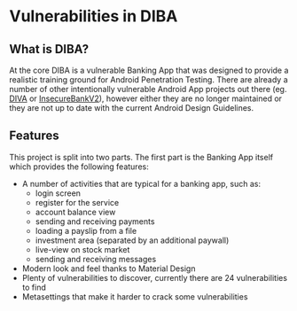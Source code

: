 # Vulnerabilities in DIBA
## What is DIBA?
At the core DIBA is a vulnerable Banking App that was designed to provide a realistic training ground for Android Penetration Testing.
There are already a number of other intentionally vulnerable Android App projects out there (eg. [DIVA](https://github.com/payatu/diva-android) or [InsecureBankV2](https://github.com/dineshshetty/Android-InsecureBankv2)), however either they are no longer maintained or they are not up to date with the current Android Design Guidelines.

## Features
This project is split into two parts. The first part is the Banking App itself which provides the following features:
+ A number of activities that are typical for a banking app, such as:
	+ login screen
	+ register for the service
	+ account balance view
	+ sending and receiving payments
	+ loading a payslip from a file
	+ investment area (separated by an additional paywall)
	+ live-view on stock market
	+ sending and receiving messages
+ Modern look and feel thanks to Material Design
+ Plenty of vulnerabilities to discover, currently there are 24 vulnerabilities to find
+ Metasettings that make it harder to crack some vulnerabilities
